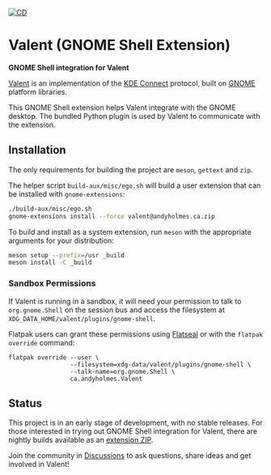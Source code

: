 [![CD](https://github.com/andyholmes/gnome-shell-extension-valent/actions/workflows/cd.yml/badge.svg)](https://github.com/andyholmes/gnome-shell-extension-valent/actions/workflows/cd.yml)

# Valent (GNOME Shell Extension)

**GNOME Shell integration for Valent**

[Valent][valent] is an implementation of the [KDE Connect][kdeconnect] protocol,
built on [GNOME][gnome] platform libraries.

This GNOME Shell extension helps Valent integrate with the GNOME desktop. The
bundled Python plugin is used by Valent to communicate with the extension.

## Installation

The only requirements for building the project are `meson`, `gettext` and `zip`.

The helper script `build-aux/misc/ego.sh` will build a user extension that can
be installed with `gnome-extensions`:

```sh
./build-aux/misc/ego.sh
gnome-extensions install --force valent@andyholmes.ca.zip
```

To build and install as a system extension, run `meson` with the appropriate
arguments for your distribution:

```sh
meson setup --prefix=/usr _build
meson install -C _build
```

### Sandbox Permissions

If Valent is running in a sandbox, it will need your permission to talk to
`org.gnome.Shell` on the session bus and access the filesystem at
`XDG_DATA_HOME/valent/plugins/gnome-shell`.

Flatpak users can grant these permissions using [Flatseal][flatseal] or with the
`flatpak override` command:

```
flatpak override --user \
                 --filesystem=xdg-data/valent/plugins/gnome-shell \
                 --talk-name=org.gnome.Shell \
                 ca.andyholmes.Valent
```

## Status

This project is in an early stage of development, with no stable releases. For
those interested in trying out GNOME Shell integration for Valent, there are
nightly builds available as an [extension ZIP][extension-zip].

Join the community in [Discussions] to ask questions, share ideas and get
involved in Valent!

[discussions]: https://github.com/andyholmes/gnome-shell-extension-valent/discussions
[extension-zip]: https://nightly.link/andyholmes/gnome-shell-extension-valent/workflows/cd/main/valent@andyholmes.ca.zip
[flatseal]: https://flathub.org/apps/details/com.github.tchx84.Flatseal
[gnome]: https://www.gnome.org
[kdeconnect]: https://kdeconnect.kde.org
[valent]: https://github.com/andyholmes/valent

